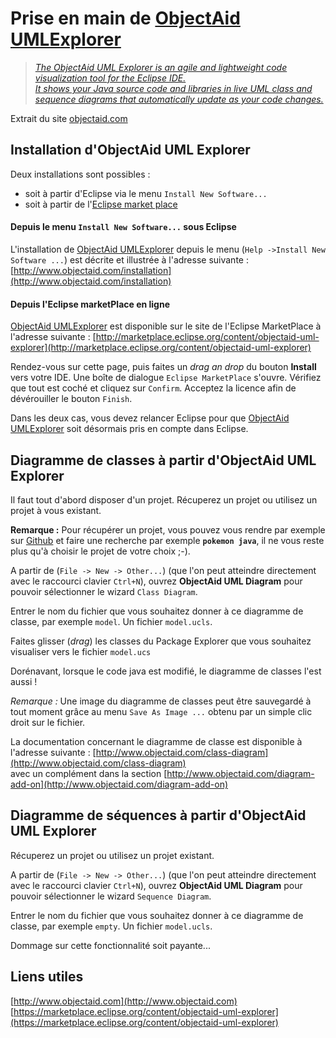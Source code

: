 # Prise en main de [ObjectAid UMLExplorer](http://www.objectaid.com)


> [*The ObjectAid UML Explorer is an agile and lightweight code visualization tool for the Eclipse IDE.  
> It shows your Java source code and libraries in live UML class and sequence diagrams that automatically update as your code changes.*](http://www.objectaid.com/)  
 
Extrait du site [objectaid.com](http://www.objectaid.com/)

## Installation d'ObjectAid UML Explorer

Deux installations sont possibles :  
- soit à partir d'Eclipse via le menu `Install New Software...`  
- soit à partir de l'[Eclipse market place](https://marketplace.eclipse.org)


#### Depuis le menu `Install New Software...` sous Eclipse

L'installation de [ObjectAid UMLExplorer](http://www.objectaid.com) depuis le menu (`Help ->Install New Software ...`) est décrite et illustrée à l'adresse suivante : [http://www.objectaid.com/installation](http://www.objectaid.com/installation)

#### Depuis l'Eclipse marketPlace en ligne 

[ObjectAid UMLExplorer](http://www.objectaid.com) est disponible sur le site de l'Eclipse MarketPlace à l'adresse suivante : [http://marketplace.eclipse.org/content/objectaid-uml-explorer](http://marketplace.eclipse.org/content/objectaid-uml-explorer)

Rendez-vous sur cette page, puis faites un *drag an drop* du bouton **Install** vers votre IDE. Une boîte de dialogue `Eclipse MarketPlace` s'ouvre.
Vérifiez que tout est coché et cliquez sur `Confirm`. Acceptez la licence afin de dévérouiller le bouton `Finish`.


Dans les deux cas, vous devez relancer Eclipse pour que [ObjectAid UMLExplorer](http://www.objectaid.com) soit désormais pris en compte dans Eclipse.


## Diagramme de classes à partir d'ObjectAid UML Explorer

Il faut tout d'abord disposer d'un projet.
Récuperez un projet ou utilisez un projet à vous existant.

**Remarque :** Pour récupérer un projet, vous pouvez vous rendre par exemple sur [Github](https://github.com/) et faire une recherche par exemple **`pokemon java`**, il ne vous reste plus qu'à choisir le projet de votre choix ;-).


A partir de (`File -> New -> Other...`) (que l'on peut atteindre directement avec le raccourci clavier `Ctrl+N`), ouvrez **ObjectAid UML Diagram** pour pouvoir sélectionner le wizard `Class Diagram`.

Entrer le nom du fichier que vous souhaitez donner à ce diagramme de classe, par exemple `model`. Un fichier `model.ucls`.

Faites glisser (*drag*) les classes du Package Explorer que vous souhaitez visualiser vers le fichier `model.ucs`

Dorénavant, lorsque le code java est modifié, le diagramme de classes l'est aussi !

*Remarque :* Une image du diagramme de classes peut être sauvegardé à tout moment grâce au menu `Save As Image ...` obtenu par un simple clic droit sur le fichier.

La documentation concernant le diagramme de classe est disponible à l'adresse suivante : [http://www.objectaid.com/class-diagram](http://www.objectaid.com/class-diagram)  
avec un complément dans la section [http://www.objectaid.com/diagram-add-on](http://www.objectaid.com/diagram-add-on)

## Diagramme de séquences à partir d'ObjectAid UML Explorer

Récuperez un projet ou utilisez un projet existant.

A partir de (`File -> New -> Other...`) (que l'on peut atteindre directement avec le raccourci clavier `Ctrl+N`), ouvrez **ObjectAid UML Diagram** pour pouvoir sélectionner le wizard `Sequence Diagram`.

Entrer le nom du fichier que vous souhaitez donner à ce diagramme de classe, par exemple `empty`. Un fichier `model.ucls`.

Dommage sur cette fonctionnalité soit payante...

## Liens utiles
[http://www.objectaid.com](http://www.objectaid.com)  
[https://marketplace.eclipse.org/content/objectaid-uml-explorer](https://marketplace.eclipse.org/content/objectaid-uml-explorer)